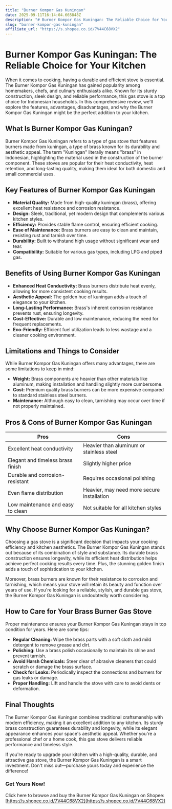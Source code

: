 ```yaml
---
title: "Burner Kompor Gas Kuningan"
date: 2025-09-11T16:14:04.665848Z
description: "# Burner Kompor Gas Kuningan: The Reliable Choice for Your Kitchen..."
slug: "burner-kompor-gas-kuningan"
affiliate_url: "https://s.shopee.co.id/7V44C68VX2"
---
```

# Burner Kompor Gas Kuningan: The Reliable Choice for Your Kitchen

When it comes to cooking, having a durable and efficient stove is essential. The Burner Kompor Gas Kuningan has gained popularity among homemakers, chefs, and culinary enthusiasts alike. Known for its sturdy construction, sleek design, and reliable performance, this gas stove is a top choice for Indonesian households. In this comprehensive review, we'll explore the features, advantages, disadvantages, and why the Burner Kompor Gas Kuningan might be the perfect addition to your kitchen.

## What Is Burner Kompor Gas Kuningan?

Burner Kompor Gas Kuningan refers to a type of gas stove that features burners made from kuningan, a type of brass known for its durability and aesthetic appeal. The term "Kuningan" literally means "brass" in Indonesian, highlighting the material used in the construction of the burner component. These stoves are popular for their heat conductivity, heat retention, and long-lasting quality, making them ideal for both domestic and small commercial uses.

## Key Features of Burner Kompor Gas Kuningan

- **Material Quality:** Made from high-quality kuningan (brass), offering excellent heat resistance and corrosion resistance.
- **Design:** Sleek, traditional, yet modern design that complements various kitchen styles.
- **Efficiency:** Provides stable flame control, ensuring efficient cooking.
- **Ease of Maintenance:** Brass burners are easy to clean and maintain, resisting rust and tarnish over time.
- **Durability:** Built to withstand high usage without significant wear and tear.
- **Compatibility:** Suitable for various gas types, including LPG and piped gas.

## Benefits of Using Burner Kompor Gas Kuningan

- **Enhanced Heat Conductivity:** Brass burners distribute heat evenly, allowing for more consistent cooking results.
- **Aesthetic Appeal:** The golden hue of kuningan adds a touch of elegance to your kitchen.
- **Long-Lasting Performance:** Brass's inherent corrosion resistance prevents rust, ensuring longevity.
- **Cost-Effective:** Durable and low maintenance, reducing the need for frequent replacements.
- **Eco-Friendly:** Efficient fuel utilization leads to less wastage and a cleaner cooking environment.

## Limitations and Things to Consider

While Burner Kompor Gas Kuningan offers many advantages, there are some limitations to keep in mind:

- **Weight:** Brass components are heavier than other materials like aluminum, making installation and handling slightly more cumbersome.
- **Cost:** Premium quality brass burners can be more expensive compared to standard stainless steel burners.
- **Maintenance:** Although easy to clean, tarnishing may occur over time if not properly maintained.

## Pros & Cons of Burner Kompor Gas Kuningan

| Pros                                      | Cons                                      |
|-------------------------------------------|-------------------------------------------|
| Excellent heat conductivity             | Heavier than aluminum or stainless steel |
| Elegant and timeless brass finish      | Slightly higher price                     |
| Durable and corrosion-resistant         | Requires occasional polishing             |
| Even flame distribution                  | Heavier, may need more secure installation |
| Low maintenance and easy to clean       | Not suitable for all kitchen styles    |

## Why Choose Burner Kompor Gas Kuningan?

Choosing a gas stove is a significant decision that impacts your cooking efficiency and kitchen aesthetics. The Burner Kompor Gas Kuningan stands out because of its combination of style and substance. Its durable brass construction ensures longevity, while its efficient heat distribution helps achieve perfect cooking results every time. Plus, the stunning golden finish adds a touch of sophistication to your kitchen.

Moreover, brass burners are known for their resistance to corrosion and tarnishing, which means your stove will retain its beauty and function over years of use. If you're looking for a reliable, stylish, and durable gas stove, the Burner Kompor Gas Kuningan is undoubtedly worth considering.

## How to Care for Your Brass Burner Gas Stove

Proper maintenance ensures your Burner Kompor Gas Kuningan stays in top condition for years. Here are some tips:

- **Regular Cleaning:** Wipe the brass parts with a soft cloth and mild detergent to remove grease and dirt.
- **Polishing:** Use a brass polish occasionally to maintain its shine and prevent tarnish.
- **Avoid Harsh Chemicals:** Steer clear of abrasive cleaners that could scratch or damage the brass surface.
- **Check for Leaks:** Periodically inspect the connections and burners for gas leaks or damage.
- **Proper Handling:** Lift and handle the stove with care to avoid dents or deformation.

## Final Thoughts

The Burner Kompor Gas Kuningan combines traditional craftsmanship with modern efficiency, making it an excellent addition to any kitchen. Its sturdy brass construction guarantees durability and longevity, while its elegant appearance enhances your space's aesthetic appeal. Whether you're a professional chef or a home cook, this gas stove delivers reliable performance and timeless style.

If you're ready to upgrade your kitchen with a high-quality, durable, and attractive gas stove, the Burner Kompor Gas Kuningan is a smart investment. Don't miss out—purchase yours today and experience the difference!

### Get Yours Now!

Click here to browse and buy the Burner Kompor Gas Kuningan on Shopee: [https://s.shopee.co.id/7V44C68VX2](https://s.shopee.co.id/7V44C68VX2)